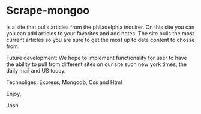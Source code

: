 # Scrape-mongoo

Is a site that pulls articles from the philadelphia inquirer. On this site you can you can add articles to your favorites and add notes. The site pulls the most current articles so you are sure to get the most up to date content to chosse from.


Future  development: We hope to implement functionality for user to have the ability to pull from different sites on our site such new york times, the daily mail and US today.


Technoliges: Express, Mongodb, Css and Html




Enjoy,



Josh
